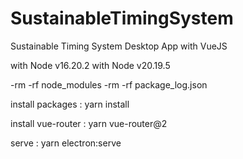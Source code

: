 # SustainableTimingSystem
Sustainable Timing System Desktop App with VueJS


with Node v16.20.2
with Node v20.19.5

-rm -rf node_modules
-rm -rf package_log.json

install packages : yarn install

install vue-router : yarn vue-router@2

serve : yarn electron:serve

